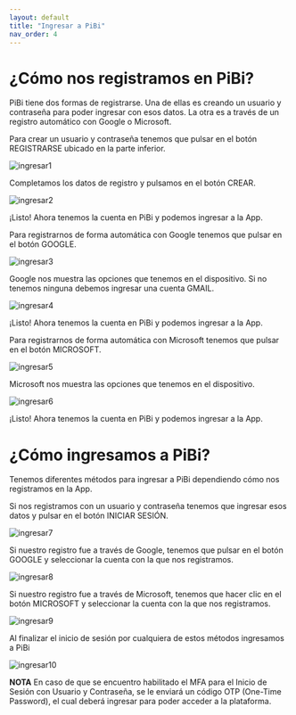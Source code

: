 ```yaml
---
layout: default
title: "Ingresar a PiBi"
nav_order: 4
---
```


# ¿Cómo nos registramos en PiBi? 

PiBi tiene dos formas de registrarse. Una de ellas es creando un usuario y contraseña para poder ingresar con esos datos. La otra es a través de un registro automático con Google o Microsoft. 

Para crear un usuario y contraseña tenemos que pulsar en el botón REGISTRARSE ubicado en la parte inferior. 

![ingresar1](Media/Ingresar/ingresar1.png)

Completamos los datos de registro y pulsamos en el botón CREAR. 

![ingresar2](Media/Ingresar/ingresar2.png)

¡Listo! Ahora tenemos la cuenta en PiBi y podemos ingresar a la App. 

Para registrarnos de forma automática con Google tenemos que pulsar en el botón GOOGLE. 

![ingresar3](Media/Ingresar/ingresar1.png) 

Google nos muestra las opciones que tenemos en el dispositivo. Si no tenemos ninguna debemos ingresar una cuenta GMAIL. 

![ingresar4](Media/Ingresar/ingresar4.png) 

¡Listo! Ahora tenemos la cuenta en PiBi y podemos ingresar a la App. 

Para registrarnos de forma automática con Microsoft tenemos que pulsar en el botón MICROSOFT. 

![ingresar5](Media/Ingresar/ingresar1.png) 

Microsoft nos muestra las opciones que tenemos en el dispositivo. 

![ingresar6](Media/Ingresar/ingresar6.png) 

¡Listo! Ahora tenemos la cuenta en PiBi y podemos ingresar a la App. 

# ¿Cómo ingresamos a PiBi? 

Tenemos diferentes métodos para ingresar a PiBi dependiendo cómo nos registramos en la App.  

Si nos registramos con un usuario y contraseña tenemos que ingresar esos datos y pulsar en el botón INICIAR SESIÓN. 

![ingresar7](Media/Ingresar/ingresar1.png)  

Si nuestro registro fue a través de Google, tenemos que pulsar en el botón GOOGLE y seleccionar la cuenta con la que nos registramos. 

![ingresar8](Media/Ingresar/ingresar4.png) 

Si nuestro registro fue a través de Microsoft, tenemos que hacer clic en el botón MICROSOFT y seleccionar la cuenta con la que nos registramos. 

![ingresar9](Media/Ingresar/ingresar9.png) 

Al finalizar el inicio de sesión por cualquiera de estos métodos ingresamos a PiBi 

![ingresar10](Media/Ingresar/ingresar10.png) 

**NOTA** En caso de que se encuentro habilitado el MFA para el Inicio de Sesión con Usuario y Contraseña, se le enviará un código OTP (One-Time Password), el cual deberá ingresar para poder acceder a la plataforma.